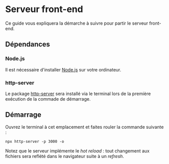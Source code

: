 # Serveur front-end

Ce guide vous expliquera la démarche à suivre pour partir le serveur front-end.

## Dépendances

### Node.js

Il est nécessaire d'installer [Node.js](https://nodejs.org/en/download/) sur votre ordinateur.

### http-server

Le package [http-server](https://www.npmjs.com/package/http-server) sera installé via le terminal lors de la première exécution de la commade de démarrage.

## Démarrage

Ouvrez le terminal à cet emplacement et faites rouler la commande suivante :

```
npx http-server -p 3000 -o
```

Notez que le serveur implémente le *hot reload* : tout changement aux fichiers sera reflété dans le navigateur suite à un *refresh*.
